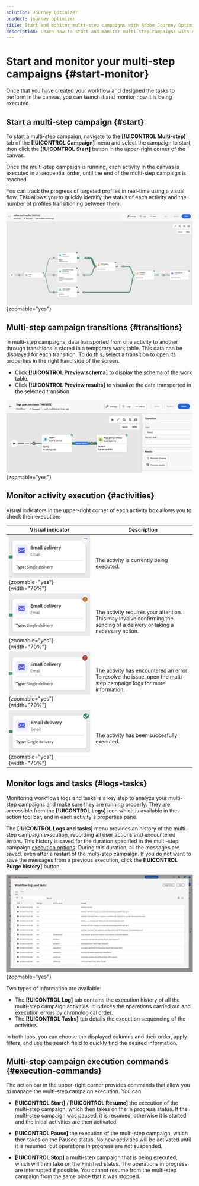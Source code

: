 ```yaml
---
solution: Journey Optimizer
product: journey optimizer
title: Start and monitor multi-step campaigns with Adobe Journey Optimizer
description: Learn how to start and monitor multi-step campaigns with Adobe Journey Optimizer
---
```

# Start and monitor your multi-step campaigns {#start-monitor}

Once that you have created your workflow and designed the tasks to perform in the canvas, you can launch it and monitor how it is being executed. 

## Start a multi-step campaign {#start}

To start a multi-step campaign, navigate to the **[!UICONTROL Multi-step]** tab of the **[!UICONTROL Campaign]** menu and select the campaign to start, then click the **[!UICONTROL Start]** button in the upper-right corner of the canvas.

Once the  multi-step campaign is running, each activity in the canvas is executed in a sequential order, until the end of the  multi-step campaign is reached.

You can track the progress of targeted profiles in real-time using a visual flow. This allows you to quickly identify the status of each activity and the number of profiles transitioning between them.

![](assets/workflow-execution.png){zoomable="yes"}

## Multi-step campaign transitions {#transitions}

In  multi-step campaigns, data transported from one activity to another through transitions is stored in a temporary work table. This data can be displayed for each transition. To do this, select a transition to open its properties in the right hand side of the screen.

* Click **[!UICONTROL Preview schema]** to display the schema of the work table.
* Click **[!UICONTROL Preview results]** to visualize the data transported in the selected transition.

![](assets/transition.png){zoomable="yes"}

## Monitor activity execution {#activities}

Visual indicators in the upper-right corner of each activity box allows you to check their execution:

|Visual indicator | Description | 
|-----|------------|
|![](assets/activity-status-pending.png){zoomable="yes"}{width="70%"}| The activity is currently being executed. |
|![](assets/activity-status-orange.png){zoomable="yes"}{width="70%"}| The activity requires your attention. This may involve confirming the sending of a delivery or taking a necessary action. |
|![](assets/activity-status-red.png){zoomable="yes"}{width="70%"}|The activity has encountered an error. To resolve the issue, open the  multi-step campaign logs for more information.|
|![](assets/activity-status-green.png){zoomable="yes"}{width="70%"}|The activity has been succesfully executed. | 

## Monitor logs and tasks {#logs-tasks}

Monitoring workflows logs and tasks is a key step to analyze your  multi-step campaigns and make sure they are running properly. They are accessible from the **[!UICONTROL Logs]** icon which is available in the action tool bar, and in each activity's properties pane.

The **[!UICONTROL Logs and tasks]** menu provides an history of the  multi-step campaign execution, recording all user actions and encountered errors. This history is saved for the duration specified in the  multi-step campaign [execution options](workflow-settings.md). During this duration, all the messages are saved, even after a restart of the  multi-step campaign. If you do not want to save the messages from a previous execution, click the **[!UICONTROL Purge history]** button.

![](assets/workflow-logs.png){zoomable="yes"}

Two types of information are available:

* The **[!UICONTROL Log]** tab contains the execution history of all the  multi-step campaign activities. It indexes the operations carried out and execution errors by chronological order.
* The **[!UICONTROL Tasks]** tab details the execution sequencing of the activities. 

In both tabs, you can choose the displayed columns and their order, apply filters, and use the search field to quickly find the desired information.

## Multi-step campaign execution commands {#execution-commands}

The action bar in the upper-right corner provides commands that allow you to manage the  multi-step campaign execution. You can:

* **[!UICONTROL Start]** / **[!UICONTROL Resume]** the execution of the   multi-step campaign, which then takes on the In progress status. If the  multi-step campaign was paused, it is resumed, otherwise it is started and the initial activities are then activated.

* **[!UICONTROL Pause]** the execution of the  multi-step campaign, which then takes on the Paused status. No new activities will be activated until it is resumed, but operations in progress are not suspended.

* **[!UICONTROL Stop]** a  multi-step campaign that is being executed, which will then take on the Finished status. The operations in progress are interrupted if possible. You cannot resume from the  multi-step campaign from the same place that it was stopped.
